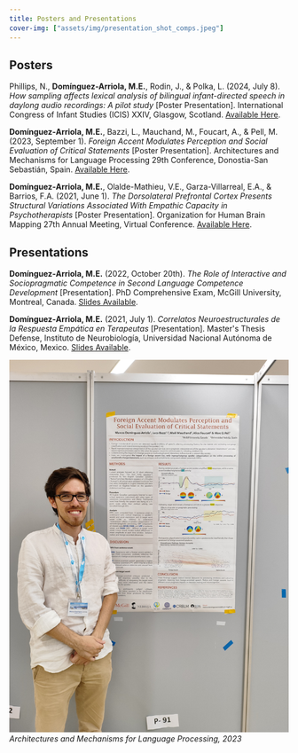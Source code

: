```yaml
---
title: Posters and Presentations
cover-img: ["assets/img/presentation_shot_comps.jpeg"]
---
```


## Posters

Phillips, N., **Domínguez-Arriola, M.E.**, Rodin, J., & Polka, L. (2024, July 8). *How sampling affects lexical analysis of bilingual infant-directed speech in daylong audio recordings: A pilot study* \[Poster Presentation\]. International Congress of Infant Studies (ICIS) XXIV, Glasgow, Scotland. [Available Here](https://www.researchgate.net/publication/382591520_How_sampling_affects_lexical_analysis_of_bilingual_infant-directed_speech_in_daylong_audio_recordings_A_pilot_study).

**Domínguez-Arriola, M.E.**, Bazzi, L., Mauchand, M., Foucart, A., & Pell, M. (2023, September 1). *Foreign Accent Modulates Perception and Social Evaluation of Critical Statements* \[Poster Presentation\]. Architectures and Mechanisms for Language Processing 29th Conference, Donostia-San Sebastián, Spain. [Available Here](https://www.researchgate.net/publication/373897692_Foreign_Accent_Modulates_Perception_and_Social_Evaluation_of_Critical_Statements).

**Domínguez-Arriola, M.E.**, Olalde-Mathieu, V.E., Garza-Villarreal, E.A., & Barrios, F.A. (2021, June 1). *The Dorsolateral Prefrontal Cortex Presents Structural Variations Associated With Empathic Capacity in Psychotherapists* \[Poster Presentation\]. Organization for Human Brain Mapping 27th Annual Meeting, Virtual Conference. [Available Here](https://github.com/elidom/personal-website3/blob/master/assets/poster_ohbm_2021.pdf).

## Presentations

**Domínguez-Arriola, M.E.** (2022, October 20th). *The Role of Interactive and Sociopragmatic Competence in Second Language Competence Development* \[Presentation\]. PhD Comprehensive Exam, McGill University, Montreal, Canada. [Slides Available](https://shorturl.at/nS6sc).

**Domínguez-Arriola, M.E.** (2021, July 1). *Correlatos Neuroestructurales de la Respuesta Empática en Terapeutas* \[Presentation\]. Master's Thesis Defense, Instituto de Neurobiología, Universidad Nacional Autónoma de México, Mexico. [Slides Available](https://docs.google.com/presentation/d/1e5agwid_jm9kQFAUrn0z9mV0WVvIZF7M7l2peHDQej4/edit?usp=sharing). 

![](assets/img/presentation_shot_amlap.jpg)
*Architectures and Mechanisms for Language Processing, 2023*
